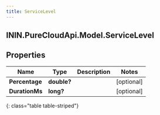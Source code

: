 ```yaml
---
title: ServiceLevel
---
```

## ININ.PureCloudApi.Model.ServiceLevel

## Properties

|Name | Type | Description | Notes|
|------------ | ------------- | ------------- | -------------|
| **Percentage** | **double?** |  | [optional] |
| **DurationMs** | **long?** |  | [optional] |
{: class="table table-striped"}


